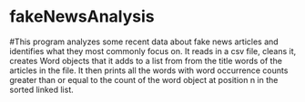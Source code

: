 # fakeNewsAnalysis

#This program analyzes some recent data about fake news articles and identifies what they most commonly focus on. It reads in a csv file, cleans it, creates Word objects that it adds to a list from from the title words of the articles in the file. It then prints all the words with word occurrence counts greater than or equal to the count of the word object at position n in the sorted linked list.
